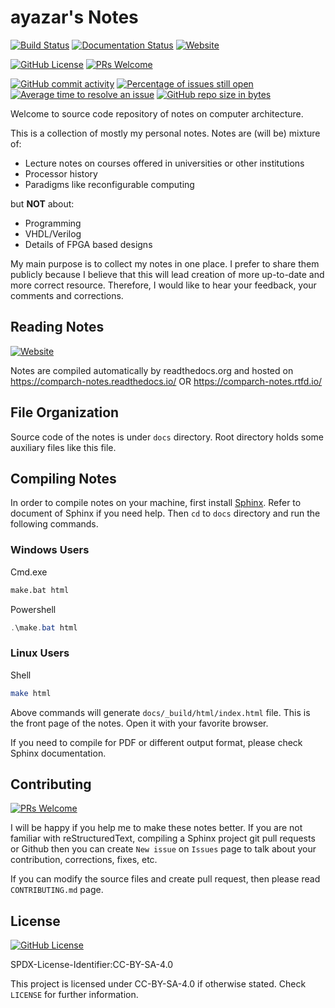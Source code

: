 # ayazar's Notes

[![Build Status](https://travis-ci.com/alperyazar/comp.arch-notes.svg?branch=master)](https://travis-ci.com/alperyazar/comp.arch-notes)
[![Documentation Status](https://readthedocs.org/projects/comparch-notes/badge/?version=latest)](https://comparch-notes.readthedocs.io/en/latest/?badge=latest)
[![Website](https://img.shields.io/website/https/comparch-notes.readthedocs.io.svg)](https://comparch-notes.readthedocs.io)

[![GitHub License](https://img.shields.io/github/license/alperyazar/comp.arch-notes.svg?style=flat)](https://creativecommons.org/licenses/by-sa/4.0/)
[![PRs Welcome](https://img.shields.io/badge/PRs-welcome-brightgreen.svg?style=flat)](http://makeapullrequest.com)

[![GitHub commit activity](https://img.shields.io/github/commit-activity/m/alperyazar/comp.arch-notes.svg)](https://github.com/alperyazar/comp.arch-notes/graphs/commit-activity)
[![Percentage of issues still open](https://isitmaintained.com/badge/open/alperyazar/comp.arch-notes.svg)](https://isitmaintained.com/project/alperyazar/comp.arch-notes)
[![Average time to resolve an issue](https://isitmaintained.com/badge/resolution/alperyazar/comp.arch-notes.svg)](https://isitmaintained.com/project/alperyazar/comp.arch-notes)
[![GitHub repo size in bytes](https://img.shields.io/github/repo-size/alperyazar/comp.arch-notes.svg)](https://github.com/alperyazar/comp.arch-notes)

Welcome to source code repository of notes on computer architecture.


This is a collection of mostly my personal notes.
Notes are (will be) mixture of:

* Lecture notes on courses offered in universities or other institutions
* Processor history
* Paradigms like reconfigurable computing

but **NOT** about:

* Programming
* VHDL/Verilog
* Details of FPGA based designs

My main purpose is to collect my notes in one place. I prefer to share them
publicly because I believe that this will lead creation of more up-to-date
and more correct resource. Therefore, I would like to hear your feedback,
your comments and corrections.

## Reading Notes

[![Website](https://img.shields.io/website/https/comparch-notes.readthedocs.io.svg)](https://comparch-notes.readthedocs.io)

Notes are compiled automatically by readthedocs.org and hosted on
https://comparch-notes.readthedocs.io/ OR
https://comparch-notes.rtfd.io/

## File Organization

Source code of the notes is under `docs` directory. Root directory holds some
auxiliary files like this file.

## Compiling Notes

In order to compile notes on your machine, first install [Sphinx](http://www.sphinx-doc.org). Refer to document of Sphinx if you need help. Then
 `cd` to `docs` directory and run the following commands.

### Windows Users

Cmd.exe

```bat
make.bat html
```

Powershell

```powershell
.\make.bat html
```

### Linux Users

Shell

```bash
make html
```

Above commands will generate `docs/_build/html/index.html` file. This is the
front page of the notes. Open it with your favorite browser.

If you need to compile for PDF or different output format, please check
Sphinx documentation.

## Contributing

[![PRs Welcome](https://img.shields.io/badge/PRs-welcome-brightgreen.svg?style=flat)](http://makeapullrequest.com)

I will be happy if you help me to make these notes better. If you are not
familiar with reStructuredText, compiling a Sphinx project
git pull requests or Github then you can create `New issue` on `Issues` page to
talk about your contribution, corrections, fixes, etc.

If you can modify the source files and create pull request,
then please read `CONTRIBUTING.md` page.

## License

[![GitHub License](https://img.shields.io/github/license/alperyazar/comp.arch-notes.svg?style=flat)](https://creativecommons.org/licenses/by-sa/4.0/)

SPDX-License-Identifier:CC-BY-SA-4.0

This project is licensed under CC-BY-SA-4.0 if otherwise stated.
Check `LICENSE` for further information.